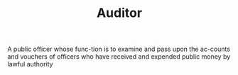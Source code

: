 ---
title: Auditor
letter: A
permalink: "/definitions/bld-auditor.html"
body: A public officer whose func-tion is to examine and pass upon the ac-counts and
  vouchers of officers who have received and expended public money by lawful authority
published_at: '2018-07-07'
source: Black's Law Dictionary 2nd Ed (1910)
layout: post
---